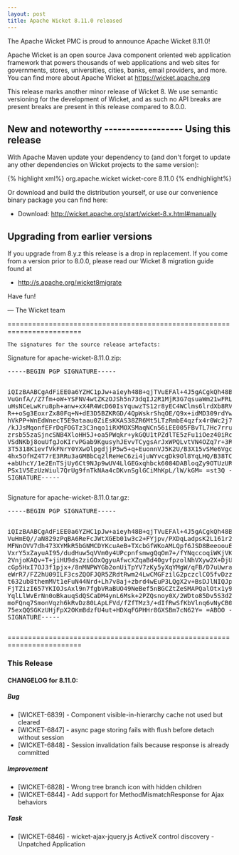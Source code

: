 ```yaml
---
layout: post
title: Apache Wicket 8.11.0 released
---
```

The Apache Wicket PMC is proud to announce Apache Wicket 8.11.0!

Apache Wicket is an open source Java component oriented web application
framework that powers thousands of web applications and web sites for
governments, stores, universities, cities, banks, email providers, and
more. You can find more about Apache Wicket at https://wicket.apache.org

This release marks another minor release of Wicket 8. We
use semantic versioning for the development of Wicket, and as such no
API breaks are present breaks are present in this release compared to
8.0.0.

<OPTIONAL> New and noteworthy
<OPTIONAL> ------------------
<OPTIONAL>
Using this release
------------------

With Apache Maven update your dependency to (and don't forget to
update any other dependencies on Wicket projects to the same version):

{% highlight xml%}
<dependency>
    <groupId>org.apache.wicket</groupId>
    <artifactId>wicket-core</artifactId>
    <version>8.11.0</version>
</dependency>
{% endhighlight%}

Or download and build the distribution yourself, or use our
convenience binary package you can find here:

 * Download: http://wicket.apache.org/start/wicket-8.x.html#manually

<!--more-->

Upgrading from earlier versions
-------------------------------

If you upgrade from 8.y.z this release is a drop in replacement. If
you come from a version prior to 8.0.0, please read our Wicket 8
migration guide found at

 * http://s.apache.org/wicket8migrate

Have fun!

— The Wicket team


========================================================================

    The signatures for the source release artefacts:

    
Signature for apache-wicket-8.11.0.zip:

<div class='highlight'><pre>
-----BEGIN PGP SIGNATURE-----

iQIzBAABCgAdFiEE0a6YZHC1pJw+aieyh48B+qjTVuEFAl+4J5gACgkQh48B+qjT
VuGnfA//Z7fm+oW+YSFNV4wtZKzOJSh5n73dqIJ2R1MjR3G7qsuaWm21wFRL0eW/
uHsNCeLwKru8ph+anw+xX4R4WcD60IsYquwzTS12r8yEC4WClms6lrdXb8RVaOIQ
R++oSg3EoxrZx80Fq+N+dE3D5BZKRGD/4QpWskrShqOE/Q9x+idMD309rdYwFnd5
hVkPP+WnEdWnecT5E9ataau0ZiEsKKAS38ZR6Mt5LTzRmbE4qzfx4r0Wc2j7NX3Y
/kJJsMqonfEFrDqFOGTz3C3nqo1iRXMOXSMaqNCn56iEE005FBvTL7Hc7rruLC77
zrsb55zaSjncSNB4XloHH5J+oa5PWqkr+ykGQU1tPZdlTE5zFu1iOez40iRcpcfL
VSdNKbj8ouUfgJoKIrvPGab9KgusyhJEvvTCygsArJxWPQLvtVN4OZq7r+3Rm0QI
3T5318K1evfVkFNrY0YXwOlpgdjjP5w5+q+EuonnVJ5K2U/B3X15vSMe6VgcvxfA
4hx5OfHZ4T7rE3RRu3aGMBbCq2lReHeC6zi4juWYvcgDk9Ol8YqLHQ/B38TCBwt1
+abUhcY/1e2EnTSjUy6Ct9NJp9wUV4LlGEGxqhbck6084DABloqZy9OTUzURxpmn
PSx1V5EzUzWiul7QrUg9fnTkNAa4cDKvnSglGCiMhKpL/lW/kGM=
=st3Q
-----END PGP SIGNATURE-----
</pre></div>

    
Signature for apache-wicket-8.11.0.tar.gz:

<div class='highlight'><pre>
-----BEGIN PGP SIGNATURE-----

iQIzBAABCgAdFiEE0a6YZHC1pJw+aieyh48B+qjTVuEFAl+4J5gACgkQh48B+qjT
VuHmEQ//aN829zPqBA6ReFcJWtXGEb01w3c2+FYjpv/PXDqLadpsK2L161r2x/Q3
MFNnOVV7dh473XYMkR5bGNMCDYKcuAeB+TXcbGfWKoAMLQpf6JSD8BeeoouE9NmP
VxrY5xZayuAI95/dudHuw5qVVm0y4UPcpnfsmwgQqOm7+/fYNqccoqiWKjVKJSqH
2VnjoKAQv+T+jiHU9ds2ziGOxQgyuAfwcXZqaBd40gvfpzolNhVXyw2X+DjUxmMJ
cGp5HxI7OJ3f1pjx+/8nMNPWYGb2onUiTpYV7zKy5yXqYMgW/qFB/D7uUwraC0r0
eWrR7/FZ2hU09ILF3csZQOFJQR5ZRdtRwm24LwCMGFzilG2pczclCO5fvDzzQOJ3
t632ub8themMVt1eFuN44Nrd+Lh7v8aj+zbrd4wEuP3LQgX2v+BsDJlNIQJp3vbp
FjTZizI657YKIOJsAxl9n7fgbVRaBUO49NeBef5nBGCZtZeSMAPQalOtx1y9ioAx
YqlLlWvErNn0oBkauqSdQSCaDM4ynL6Msk+2PZQsnoy0X/2WDto85Dv5S3dZ4T2R
moFQnq7SmonVqzh6kRvDz80LApLFVd/fZfTMz3/+dIfRwSfKbVlnq6vNyCB0MkdR
75exQQSGKzUHjFpX2OKmBdzfU4ut+HDXqFGPHHr8GXSBm7cN62Y=
=ABOO
-----END PGP SIGNATURE-----
</pre></div>

    
========================================================================

### This Release

#### CHANGELOG for 8.11.0:
    
##### Bug

 * [WICKET-6839] - Component visible-in-hierarchy cache not used but cleared
 * [WICKET-6847] - async page storing fails with flush before detach without session
 * [WICKET-6848] - Session invalidation fails because response is already committed

##### Improvement

 * [WICKET-6828] - Wrong tree branch icon with hidden children
 * [WICKET-6844] - Add support for MethodMismatchResponse for Ajax behaviors

##### Task

 * [WICKET-6846] - wicket-ajax-jquery.js   ActiveX control discovery - Unpatched Application

